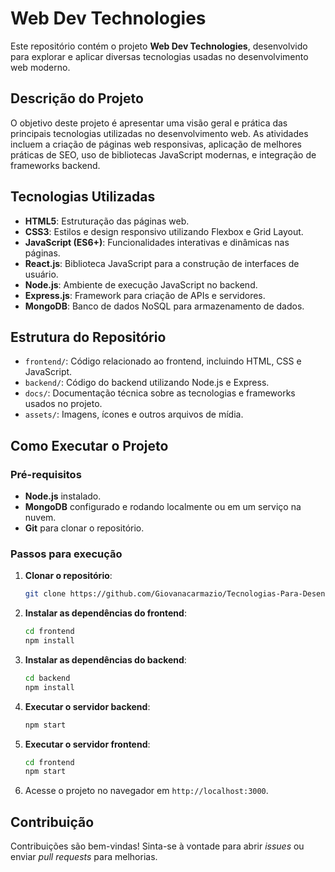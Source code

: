 
# Web Dev Technologies

Este repositório contém o projeto **Web Dev Technologies**, desenvolvido para explorar e aplicar diversas tecnologias usadas no desenvolvimento web moderno.

## Descrição do Projeto

O objetivo deste projeto é apresentar uma visão geral e prática das principais tecnologias utilizadas no desenvolvimento web. As atividades incluem a criação de páginas web responsivas, aplicação de melhores práticas de SEO, uso de bibliotecas JavaScript modernas, e integração de frameworks backend.

## Tecnologias Utilizadas

- **HTML5**: Estruturação das páginas web.
- **CSS3**: Estilos e design responsivo utilizando Flexbox e Grid Layout.
- **JavaScript (ES6+)**: Funcionalidades interativas e dinâmicas nas páginas.
- **React.js**: Biblioteca JavaScript para a construção de interfaces de usuário.
- **Node.js**: Ambiente de execução JavaScript no backend.
- **Express.js**: Framework para criação de APIs e servidores.
- **MongoDB**: Banco de dados NoSQL para armazenamento de dados.

## Estrutura do Repositório

- `frontend/`: Código relacionado ao frontend, incluindo HTML, CSS e JavaScript.
- `backend/`: Código do backend utilizando Node.js e Express.
- `docs/`: Documentação técnica sobre as tecnologias e frameworks usados no projeto.
- `assets/`: Imagens, ícones e outros arquivos de mídia.

## Como Executar o Projeto

### Pré-requisitos

- **Node.js** instalado.
- **MongoDB** configurado e rodando localmente ou em um serviço na nuvem.
- **Git** para clonar o repositório.

### Passos para execução

1. **Clonar o repositório**:
   ```bash
   git clone https://github.com/Giovanacarmazio/Tecnologias-Para-Desenvolvimento-Web.git
   ```

2. **Instalar as dependências do frontend**:
   ```bash
   cd frontend
   npm install
   ```

3. **Instalar as dependências do backend**:
   ```bash
   cd backend
   npm install
   ```

4. **Executar o servidor backend**:
   ```bash
   npm start
   ```

5. **Executar o servidor frontend**:
   ```bash
   cd frontend
   npm start
   ```

6. Acesse o projeto no navegador em `http://localhost:3000`.

## Contribuição

Contribuições são bem-vindas! Sinta-se à vontade para abrir *issues* ou enviar *pull requests* para melhorias.
```

